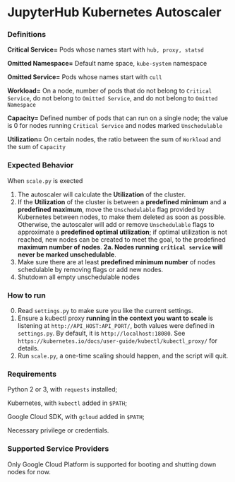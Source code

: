 JupyterHub Kubernetes Autoscaler
===================================

### Definitions

**Critical Service=** Pods whose names start with `hub, proxy, statsd`

**Omitted Namespace=** Default name space, `kube-system` namespace

**Omitted Service=** Pods whose names start with `cull`

**Workload=**  On a node, number of pods that do not belong to `Critical Service`, do not belong to `Omitted Service`, and do not belong to `Omitted Namespace`

**Capacity=** Defined number of pods that can run on a single node; the value is 0 for nodes running `Critical Service` and nodes marked `Unschedulable`

**Utilization=** On certain nodes, the ratio between the sum of `Workload` and the sum of `Capacity`

### Expected Behavior

When `scale.py` is exected

1. The autoscaler will calculate the **Utilization** of the cluster.
2. If the **Utilization** of the cluster is between a **predefined minimum** and a **predefined maximum**, move the `Unschedulable` flag provided by Kubernetes between nodes, to make them deleted as soon as possible. Otherwise, the autoscaler will add or remove `Unschedulable` flags to approximate a **predefined optimal utilization**; if optimal utilization is not reached, new nodes can be created to meet the goal, to the predefined **maximum number of nodes**.
**2a. Nodes running `critical service` will never be marked unschedulable**.
3. Make sure there are at least **predefined minimum number** of nodes schedulable by removing flags or add new nodes.
4. Shutdown all empty unschedulable nodes

### How to run

0. Read `settings.py` to make sure you like the current settings.
1. Ensure a kubectl proxy **running in the context you want to scale** is listening at `http://API_HOST:API_PORT/`, both values were defined in `settings.py`. By default, it is `http://localhost:18080`. See `https://kubernetes.io/docs/user-guide/kubectl/kubectl_proxy/` for details.
2. Run `scale.py`, a one-time scaling should happen, and the script will quit.

### Requirements

Python 2 or 3, with `requests` installed;

Kubernetes, with `kubectl` added in `$PATH`;

Google Cloud SDK, with `gcloud` added in `$PATH`;

Necessary privilege or credentials.

### Supported Service Providers

Only Google Cloud Platform is supported for booting and shutting down nodes for now.
